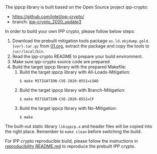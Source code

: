 The ippcp library is built based on the Open Source project ipp-crypto:
   * https://github.com/intel/ipp-crypto/
   * branch: [ipp-crypto_2020_update3](https://github.com/intel/ipp-crypto/tree/ipp-crypto_2020_update3)

In order to build your own IPP crypto, please follow below steps:
1. Download the prebuilt mitigation tools package `as.ld.objdump.gold.{ver}.tar.gz` from [01.org](https://download.01.org/intel-sgx/latest/linux-latest/), extract the package and copy the tools to `/usr/local/bin`.  
2. Read the ipp-crypto README to prepare your build environment.
3. Make sure ipp-crypto source code are prepared.
4. Build the target ippcp library with the prepared Makefile:
   1. Build the target ippcp library with All-Loads-Mitigation:
      ```shell
      $ make MITIGATION-CVE-2020-0551=LOAD
      ```
   2. Build the target ippcp library with Branch-Mitigation:
      ```shell
      $ make MITIGATION-CVE-2020-0551=CF
      ```
   3. Build the target ippcp library with No-Mitigation:
      ```shell
      $ make
      ```
The built-out static library `libippcp.a` and header files will be copied into the right place.
Remember to `make clean` before switching the build.

For IPP crypto reproducible build, please follow the instructions in [reproducibility README.md](../../linux/reproducibility/README.md) to reproduce the prebuilt IPP crypto.
